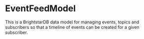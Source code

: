 EventFeedModel
==============

This is a BrightstarDB data model for managing events, topics and subscribers so that a timeline of events can be created for a given subscriber.
